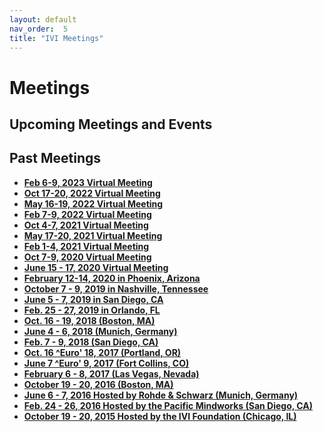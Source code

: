```yaml
---
layout: default
nav_order:  5
title: "IVI Meetings"
---
```


# Meetings

## Upcoming Meetings and Events

## Past Meetings

  - [**Feb 6-9, 2023 Virtual Meeting**](http://www.ivifoundation.org/meetings/2022Oct/Default-FEB2023.html)
  - [**Oct 17-20, 2022 Virtual Meeting**](http://www.ivifoundation.org/meetings/2022Oct/Default-OCT2022.html)
  - [**May 16-19, 2022 Virtual Meeting**](http://www.ivifoundation.org/meetings/2022May/Default-MAY2022.html)
  - [**Feb 7-9, 2022 Virtual Meeting**](http://www.ivifoundation.org/meetings/2022Feb/Default-FEB2022.html)
  - [**Oct 4-7, 2021 Virtual Meeting**](http://www.ivifoundation.org/meetings/2021Oct/Default-OCT2021.html)
  - [**May 17-20, 2021 Virtual Meeting**](http://www.ivifoundation.org/meetings/2021May/Default-MAY2021.html)
  - [**Feb 1-4, 2021 Virtual Meeting**](http://www.ivifoundation.org/meetings/2021Feb/Default-FEB2021.html)
  - [**Oct 7-9, 2020 Virtual Meeting**](http://www.ivifoundation.org/meetings/2020Oct/Default-Oct2020.html)
  - [**June 15 - 17, 2020 Virtual Meeting**](http://www.ivifoundation.org/meetings/2020Jun/Jun2020.html)
  - [**February 12-14, 2020 in Phoenix, Arizona**](http://www.ivifoundation.org/meetings/2020Feb/Default-FEB2020.html)
  - [**October 7 - 9, 2019 in Nashville, Tennessee**](http://www.ivifoundation.org/meetings/2019Oct/Default-OCT2019.html)
  - **[June 5 - 7, 2019 in San Diego, CA](http://www.ivifoundation.org/meetings/2019Jun/Default-JUN2019.html)**
  - [**Feb. 25 - 27, 2019 in Orlando, FL**](http://www.ivifoundation.org/meetings/2019Feb/Default-Feb2019.html)
  - **[Oct. 16 - 19, 2018 (Boston, MA)](http://www.ivifoundation.org/meetings/2018Oct/Default-Oct2018.html)**
  - **[June 4 - 6, 2018 (Munich, Germany)](2018Jun/Default-Jun2018.html)**
  - **[Feb. 7 - 9, 2018 (San Diego, CA)](http://ivifoundation.org/meetings/2018Feb/Default-Feb2018.html)**
  - [**Oct. 16 ^Euro' 18, 2017 (Portland, OR)**](http://ivifoundation.org/meetings/2017Oct/Default-Oct.html)
  - **[June 7 ^Euro' 9, 2017 (Fort Collins, CO)](http://ivifoundation.org/meetings/2017Jun/Default.html)**
  - **[February 6 - 8, 2017 (Las Vegas, Nevada)](http://ivifoundation.org/meetings/2017Feb/default.html)**[](http://ivifoundation.org/meetings/2017Feb/default.html)
  - **[October 19 - 20, 2016 (Boston, MA)](http://ivifoundation.org/meetings/2016Oct/default.html)**
  - **[June 6 - 7, 2016 Hosted by Rohde & Schwarz (Munich, Germany)](http://ivifoundation.org/meetings/2016Jun/default.html)**
  - **[Feb. 24 - 26, 2016 Hosted by the Pacific Mindworks (San Diego, CA)](http://ivifoundation.org/meetings/2016Feb/default.html)**
  - **[October 19 - 20, 2015 Hosted by the IVI Foundation (Chicago, IL)](http://ivifoundation.org/meetings/2015Oct/default.html)**
